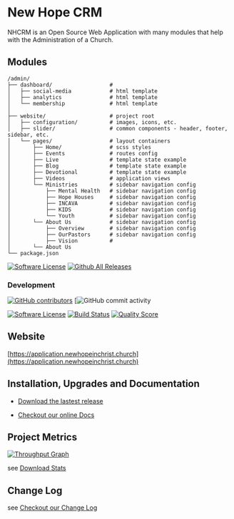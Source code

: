 
# New Hope CRM

NHCRM is an Open Source Web Application with many modules that help with the Administration of a Church.


## Modules

```
/admin/
├── dashboard/                  #
│   ├── social-media            # html template
│   ├── analytics               # html template
│   └── membership              # html template
│
├── website/                    # project root
│   ├── configuration/          # images, icons, etc.
│   ├── slider/                 # common components - header, footer, sidebar, etc.
│   └── pages/                  # layout containers
│       ├── Home/               # scss styles
│       ├── Events              # routes config
│       ├── Live                # template state example 
│       ├── Blog                # template state example 
│       ├── Devotional          # template state example 
│       ├── Videos              # application views
│       └── Ministries          # sidebar navigation config
│           ├── Mental Health   # sidebar navigation config
│           ├── Hope Houses     # sidebar navigation config
│           ├── INCAVA          # sidebar navigation config
│           ├── KIDS            # sidebar navigation config
│           └── Youth           # sidebar navigation config
│       └── About Us            # sidebar navigation config
│           ├── Overview        # sidebar navigation config
│           ├── OurPastors      # sidebar navigation config
│           ├── Vision          #
│       └── About Us
└── package.json
```

 
[![Software License](https://img.shields.io/badge/license-MIT-brightgreen.svg?style=flat-square)](LICENSE)
[![Github All Releases](https://img.shields.io/github/downloads/nhcrm/total.svg)](https://github.com/ChurchCRM/CRM/releases)

### Development 
[![GitHub contributors](https://img.shields.io/github/contributors/nhcrm/crm.svg)](#contributors-)
[![GitHub commit activity](https://img.shields.io/github/commit-activity/w/mmrodriguez1987/nhcrm.svg?style=plastic)

[![Software License](https://img.shields.io/badge/license-MIT-brightgreen.svg?style=flat-square)](LICENSE.md)
[![Build Status](https://img.shields.io/travis/mmrodriguez1987/nhcrm/master.svg?style=flat-square)](https://travis-ci.org/mmrodriguez1987/nhcrm)
[![Quality Score](https://img.shields.io/scrutinizer/g/mmrodriguez1987/nhcrm.svg?style=flat-square)](https://scrutinizer-ci.com/g/mmrodriguez1987/nhcrm)


## Website

[https://application.newhopeinchrist.church](https://application.newhopeinchrist.church)

## Installation, Upgrades and Documentation

* [Download the lastest release](https://github.com/mmrodriguez1987/nhcrm/releases/latest)

* [Checkout our online Docs](http://docs.application.newhopeinchrist.church)

## Project Metrics 

[![Throughput Graph](https://graphs.waffle.io/ChurchCRM/CRM/throughput.svg)](https://waffle.io/ChurchCRM/CRM/metrics/throughput)

see [Download Stats](http://www.somsubhra.com/github-release-stats/?username=churchcrm&repository=CRM)

##  Change Log

see [Checkout our Change Log](CHANGELOG.md)
